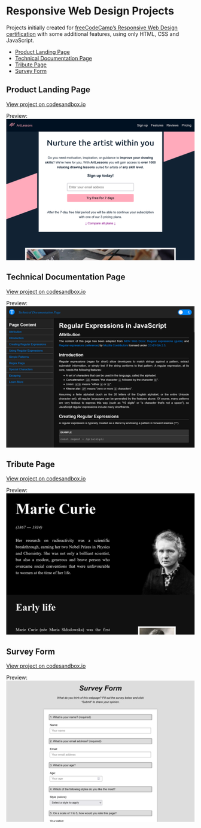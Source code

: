 # Responsive Web Design Projects
Projects initially created for [freeCodeCamp’s Responsive Web Design certification](https://www.freecodecamp.org/learn/2022/responsive-web-design/) 
with some additional features, using only HTML, CSS and JavaScript.

* [Product Landing Page](#product-landing-page)
* [Technical Documentation Page](#technical-documentation-page)
* [Tribute Page](#tribute-page)
* [Survey Form](#survey-form)

## Product Landing Page
[View project on codesandbox.io](https://codesandbox.io/p/devbox/fcc-rwd-product-landing-s3rv7l)

Preview:
![alt text](https://github.com/mszpot/rwd-projects/blob/main/product-landing/preview/rwd-product-preview-tablet-1080-810.png "Preview 1080x810")

## Technical Documentation Page
[View project on codesandbox.io](https://codesandbox.io/p/devbox/fcc-rwd-technical-documentation-hq5qg9)

Preview:
![alt text](https://github.com/mszpot/rwd-projects/blob/main/documentation-page/preview/rwd-technical-preview-tablet-1080-810.png "Preview 1080x810")

## Tribute Page
[View project on codesandbox.io](https://codesandbox.io/p/devbox/fcc-rwd-tribute-page-fmlk3k)

Preview:
![alt text](https://github.com/mszpot/rwd-projects/blob/main/tribute-page/preview/rwd-tribute-preview-tablet-1080-810.png "Preview 1080x810")

## Survey Form
[View project on codesandbox.io](https://codesandbox.io/p/devbox/fcc-rwd-survey-form-nclvj6)

Preview:
![alt text](https://github.com/mszpot/rwd-projects/blob/main/survey-form/preview/rwd-form-preview-tablet-1080x810.png "Preview 1080x810")

